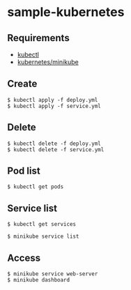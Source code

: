 # sample-kubernetes

## Requirements
* [kubectl](https://kubernetes.io/docs/tasks/tools/install-kubectl/)
* [kubernetes/minikube](https://github.com/kubernetes/minikube)

## Create
```
$ kubectl apply -f deploy.yml
$ kubectl apply -f service.yml
```

## Delete
```
$ kubectl delete -f deploy.yml
$ kubectl delete -f service.yml
```

## Pod list
```
$ kubectl get pods
```

## Service list
```
$ kubectl get services

$ minikube service list
```

## Access
```
$ minikube service web-server
$ minikube dashboard
```
